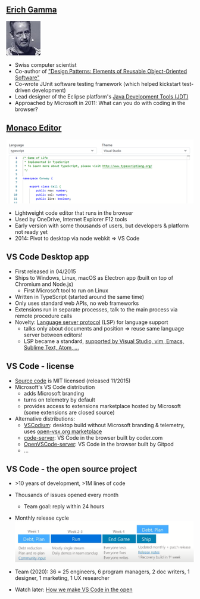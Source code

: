 ## [Erich Gamma](https://en.wikipedia.org/wiki/Erich_Gamma)

![gamma](static/history/gamma.jpg)

- Swiss computer scientist
- Co-author of ["Design Patterns: Elements of Reusable Object-Oriented Software"](https://en.wikipedia.org/wiki/Design_Patterns)
- Co-wrote JUnit software testing framework (which helped kickstart test-driven development)
- Lead designer of the Eclipse platform's [Java Development Tools (JDT)](https://eclipse.dev/jdt/)
- Approached by Microsoft in 2011: What can you do with coding in the browser?

## [Monaco Editor](https://microsoft.github.io/monaco-editor/)
![Monaco editor](static/history/monaco.png)
- Lightweight code editor that runs in the browser
- Used by OneDrive, Internet Explorer F12 tools
- Early version with some thousands of users, but developers & platform not ready yet
- 2014: Pivot to desktop via node webkit => VS Code


## VS Code Desktop app

- First released in 04/2015
- Ships to Windows, Linux, macOS as Electron app (built on top of Chromium and Node.js)
  - First Microsoft tool to run on Linux
- Written in TypeScript (started around the same time)
- Only uses standard web APIs, no web frameworks
- Extensions run in separate processes, talk to the main process via remote procedure calls
- Novelty: [Language server protocol](https://microsoft.github.io/language-server-protocol/) (LSP) for language support
  - talks only about documents and position => reuse same language server between editors!
  - LSP became a standard, [supported by Visual Studio, vim, Emacs, Sublime Text, Atom, ...](https://microsoft.github.io/language-server-protocol/implementors/tools/)

## VS Code - license
- [Source code](https://github.com/microsoft/vscode) is MIT licensed (released 11/2015)
- Microsoft's VS Code distribution 
  - adds Microsoft branding
  - turns on telemetry by default
  - provides access to extensions marketplace hosted by Microsoft (some extensions are closed source)
- Alternative distributions:
    - [VSCodium](https://github.com/VSCodium/vscodium#why): desktop build without Microsoft branding & telemetry, uses [open-vsx.org marketplace](https://open-vsx.org)
    - [code-server](https://github.com/coder/code-server): VS Code in the browser built by coder.com
    - [OpenVSCode-server](https://github.com/gitpod-io/openvscode-server): VS Code in the browser built by Gitpod 
    - ...


## VS Code - the open source project
- \>10 years of development, >1M lines of code
- Thousands of issues opened every month
  - Team goal: reply within 24 hours
- Monthly release cycle
![release cycle](static/history/ship-schedule.png)
- Team (2020): 36 = 25 engineers, 6 program managers, 2 doc writers, 1 designer, 1 marketing, 1 UX researcher

- Watch later: [How we make VS Code in the open](https://www.youtube.com/watch?v=-Olo7N9xwV8)